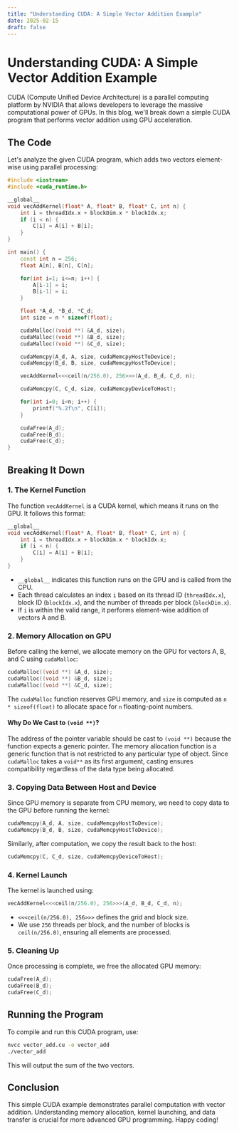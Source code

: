 ```yaml
---
title: "Understanding CUDA: A Simple Vector Addition Example"
date: 2025-02-15
draft: false
---
```

# Understanding CUDA: A Simple Vector Addition Example

CUDA (Compute Unified Device Architecture) is a parallel computing platform by NVIDIA that allows developers to leverage the massive computational power of GPUs. In this blog, we'll break down a simple CUDA program that performs vector addition using GPU acceleration.

## The Code
Let's analyze the given CUDA program, which adds two vectors element-wise using parallel processing:

```cpp
#include <iostream>
#include <cuda_runtime.h>

__global__ 
void vecAddKernel(float* A, float* B, float* C, int n) {
    int i = threadIdx.x + blockDim.x * blockIdx.x;
    if (i < n) {
        C[i] = A[i] + B[i];
    }
}

int main() {
    const int n = 256;
    float A[n], B[n], C[n];

    for(int i=1; i<=n; i++) {
        A[i-1] = i;
        B[i-1] = i;
    }

    float *A_d, *B_d, *C_d;
    int size = n * sizeof(float);

    cudaMalloc((void **) &A_d, size);
    cudaMalloc((void **) &B_d, size);
    cudaMalloc((void **) &C_d, size);

    cudaMemcpy(A_d, A, size, cudaMemcpyHostToDevice);
    cudaMemcpy(B_d, B, size, cudaMemcpyHostToDevice);

    vecAddKernel<<<ceil(n/256.0), 256>>>(A_d, B_d, C_d, n);

    cudaMemcpy(C, C_d, size, cudaMemcpyDeviceToHost);

    for(int i=0; i<n; i++) {
        printf("%.2f\n", C[i]);
    }

    cudaFree(A_d);
    cudaFree(B_d);
    cudaFree(C_d);
}
```

## Breaking It Down
### 1. The Kernel Function
The function `vecAddKernel` is a CUDA kernel, which means it runs on the GPU. It follows this format:

```cpp
__global__ 
void vecAddKernel(float* A, float* B, float* C, int n) {
    int i = threadIdx.x + blockDim.x * blockIdx.x;
    if (i < n) {
        C[i] = A[i] + B[i];
    }
}
```

- `__global__` indicates this function runs on the GPU and is called from the CPU.
- Each thread calculates an index `i` based on its thread ID (`threadIdx.x`), block ID (`blockIdx.x`), and the number of threads per block (`blockDim.x`).
- If `i` is within the valid range, it performs element-wise addition of vectors A and B.

### 2. Memory Allocation on GPU
Before calling the kernel, we allocate memory on the GPU for vectors A, B, and C using `cudaMalloc`:

```cpp
cudaMalloc((void **) &A_d, size);
cudaMalloc((void **) &B_d, size);
cudaMalloc((void **) &C_d, size);
```

The `cudaMalloc` function reserves GPU memory, and `size` is computed as `n * sizeof(float)` to allocate space for `n` floating-point numbers.

#### Why Do We Cast to `(void **)`?
The address of the pointer variable should be cast to `(void **)` because the function expects a generic pointer. The memory allocation function is a generic function that is not restricted to any particular type of object. Since `cudaMalloc` takes a `void**` as its first argument, casting ensures compatibility regardless of the data type being allocated.

### 3. Copying Data Between Host and Device
Since GPU memory is separate from CPU memory, we need to copy data to the GPU before running the kernel:

```cpp
cudaMemcpy(A_d, A, size, cudaMemcpyHostToDevice);
cudaMemcpy(B_d, B, size, cudaMemcpyHostToDevice);
```

Similarly, after computation, we copy the result back to the host:

```cpp
cudaMemcpy(C, C_d, size, cudaMemcpyDeviceToHost);
```

### 4. Kernel Launch
The kernel is launched using:

```cpp
vecAddKernel<<<ceil(n/256.0), 256>>>(A_d, B_d, C_d, n);
```

- `<<<ceil(n/256.0), 256>>>` defines the grid and block size.
- We use `256` threads per block, and the number of blocks is `ceil(n/256.0)`, ensuring all elements are processed.

### 5. Cleaning Up
Once processing is complete, we free the allocated GPU memory:

```cpp
cudaFree(A_d);
cudaFree(B_d);
cudaFree(C_d);
```

## Running the Program
To compile and run this CUDA program, use:

```sh
nvcc vector_add.cu -o vector_add
./vector_add
```

This will output the sum of the two vectors.

## Conclusion
This simple CUDA example demonstrates parallel computation with vector addition. Understanding memory allocation, kernel launching, and data transfer is crucial for more advanced GPU programming. Happy coding!

